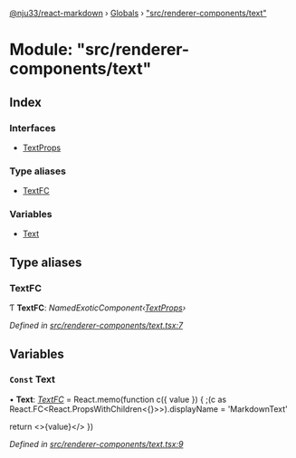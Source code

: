 [@nju33/react-markdown](../README.md) › [Globals](../globals.md) › ["src/renderer-components/text"](_src_renderer_components_text_.md)

# Module: "src/renderer-components/text"

## Index

### Interfaces

* [TextProps](../interfaces/_src_renderer_components_text_.textprops.md)

### Type aliases

* [TextFC](_src_renderer_components_text_.md#textfc)

### Variables

* [Text](_src_renderer_components_text_.md#const-text)

## Type aliases

###  TextFC

Ƭ **TextFC**: *NamedExoticComponent‹[TextProps](../interfaces/_src_renderer_components_text_.textprops.md)›*

*Defined in [src/renderer-components/text.tsx:7](https://github.com/nju33/react-markdown/blob/52ced5e/src/renderer-components/text.tsx#L7)*

## Variables

### `Const` Text

• **Text**: *[TextFC](_src_renderer_components_text_.md#textfc)* = React.memo(function c({ value }) {
  ;(c as React.FC<React.PropsWithChildren<{}>>).displayName = 'MarkdownText'

  return <>{value}</>
})

*Defined in [src/renderer-components/text.tsx:9](https://github.com/nju33/react-markdown/blob/52ced5e/src/renderer-components/text.tsx#L9)*
